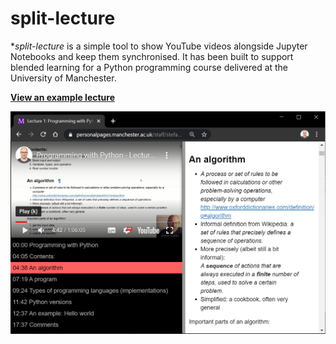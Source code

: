 # split-lecture

**split-lecture* is a simple tool to show YouTube videos alongside Jupyter Notebooks and keep them synchronised. It has been built to support blended learning for a Python programming course delivered at the University of Manchester. 

[**View an example lecture**](https://personalpages.manchester.ac.uk/staff/stefan.guettel/split-lecture/)

![Screenshot](screenshot.png)
